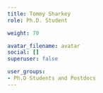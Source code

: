 ```yaml
---
title: Tommy Sharkey	
role: Ph.D. Student

weight: 70

avatar_filename: avatar
social: []
superuser: false

user_groups:
- Ph.D Students and Postdocs
---
```

